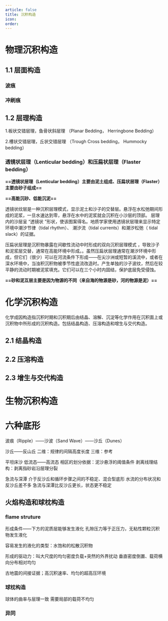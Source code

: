 ```yaml
---
article: false
title: 沉积构造
icon: 
order:
---
```

# 物理沉积构造
## 1.1 层面构造
### 波痕
### 冲刷痕
### 
## 1.2 层理构造
1.板状交错层理，鱼骨状斜层理 （Planar Bedding， Herringbone Bedding）

2.槽状交错层理，丘状交错层理 （Trough Cross bedding， Hummocky bedding）

### 透镜状层理（Lenticular bedding）和压扁状层理（Flaster bedding）

**==透镜状层理（Lenticular bedding）主要由泥土组成、压扁状层理（Flaster）主要由砂子组成==**

**==高能沉砂、低能沉泥==**

透镜状纹层是一种沉积层理模式，显示泥土和沙子的交替层。悬浮在水松弛期间形成的泥浆，一旦水速达到零，悬浮在水中的泥浆就会沉积在小沙层的顶部。 层理内的沙层呈 “透镜状 ”形状，使该图案得名。地质学家使用透镜状层理来显示特定环境中潮汐节律（tidal rhythm）、 潮汐流（tidal currents）和潮汐松弛（ tidal slack）的证据。

压扁状层理是沉积物暴露在间歇性流动中时形成的双向沉积层理模式 ，导致沙子和泥浆层交替，通常在高能环境中形成。。虽然压扁状层理通常在潮汐环境中形成，但它们（很少）可以在河流条件下形成——在尖沙洲或短暂的溪流中，或者在深水环境中，当浊积沉积物被季节性底流改造时。产生单独的沙子波纹，然后在较平静的流动时期被泥浆填充。它们可以在三个小时内固结，保护底层免受侵蚀。

**==砂和泥互层主要是因为物源的不同（来自海的物源是砂，河的物源是泥）==**

# 化学沉积构造
化学成因构造指沉积时期和沉积期后由结晶、溶解、沉淀等化学作用在沉积面上或沉积物中所形成的沉积构造。包括结晶构造、压溶构造和增生与交代构造。
## 2.1 结晶构造
## 2.2 压溶构造
## 2.3 增生与交代构造

# 生物沉积构造

# 六种底形
波痕（Ripple）——沙波（Sand Wave）——沙丘（Dunes）

沙丘——反山丘
二维：规律的间隔高度长度
三维：参考

平坦床沙
低流态——高流态
相区的划分依据：泥沙悬浮的阈值条件
剥离线理结构：剥离指砂岩沿层理分裂

急流与深潭
介于反沙丘和循环步骤之间的不稳定、混合型底形
水流的分布状况和反沙丘差不多
急流与深潭比反沙丘更长，状态更不稳定


## 火焰构造和球枕构造
### flame struture
形成条件——下方的泥质层能够发生液化
孔隙压力等于正压力，无粘性颗粒沉积物发生液化

容易发生的液化的类型：水饱和的松散沉积物

形成的驱动力：叫大尺度的均匀密度负载+突然的外界扰动
垂直密度倒置、载荷横向分布相对均匀

古地震的间接证据；高沉积速率、均匀的超高压环境
### 球枕构造

球体的曲率与层理一致
需要局部的载荷不均匀


### 异同



